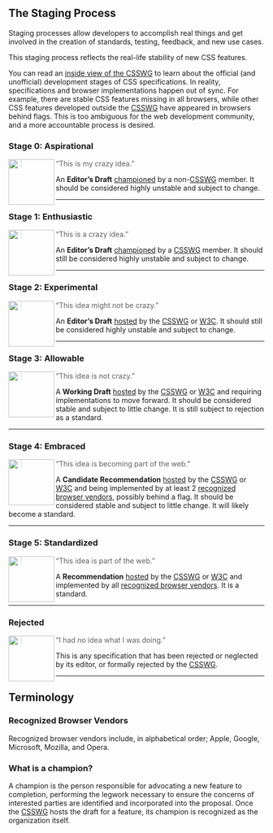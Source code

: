 ## The Staging Process

Staging processes allow developers to accomplish real things and get involved
in the creation of standards, testing, feedback, and new use cases.

This staging process reflects the real-life stability of new CSS features.

You can read an [inside view of the CSSWG] to learn about the official
(and unofficial) development stages of CSS specifications. In reality,
specifications and browser implementations happen out of sync. For example,
there are stable CSS features missing in all browsers, while other CSS features
developed outside the [CSSWG] have appeared in browsers behind flags. This is
too ambiguous for the web development community, and a more accountable process
is desired.

### Stage 0: Aspirational

<img src="https://jonathantneal.github.io/cssdb/stage-0.svg" align="left" width="90" height="90">

> “This is my crazy idea.”

An **Editor’s Draft** [championed] by a non-[CSSWG] member. It should be
considered highly unstable and subject to change.

---

### Stage 1: Enthusiastic

<img src="https://jonathantneal.github.io/cssdb/stage-1.svg" align="left" width="90" height="90">

> “This is a crazy idea.”

An **Editor’s Draft** [championed] by a [CSSWG] member. It should still be
considered highly unstable and subject to change.

---

### Stage 2: Experimental

<img src="https://jonathantneal.github.io/cssdb/stage-2.svg" align="left" width="90" height="90">

> “This idea might not be crazy.”

An **Editor’s Draft** [hosted] by the [CSSWG] or [W3C]. It should still be
considered highly unstable and subject to change.

---

### Stage 3: Allowable

<img src="https://jonathantneal.github.io/cssdb/stage-3.svg" align="left" width="90" height="90">

> “This idea is not crazy.”

A **Working Draft** [hosted] by the [CSSWG] or [W3C] and requiring
implementations to move forward. It should be considered stable and subject to
little change. It is still subject to rejection as a standard.

---

### Stage 4: Embraced

<img src="https://jonathantneal.github.io/cssdb/stage-4.svg" align="left" width="90" height="90">

> “This idea is becoming part of the web.”

A **Candidate Recommendation** [hosted] by the [CSSWG] or [W3C] and being
implemented by at least 2 [recognized browser vendors], possibly behind a flag.
It should be considered stable and subject to little change. It will likely
become a standard.

---

### Stage 5: Standardized

<img src="https://jonathantneal.github.io/cssdb/stage-5.svg" align="left" width="90" height="90">

> “This idea is part of the web.”

A **Recommendation** [hosted] by the [CSSWG] or [W3C] and implemented by all
[recognized browser vendors]. It is a standard.

---

### Rejected

<img src="https://jonathantneal.github.io/cssdb/stage-X.svg" align="left" width="90" height="90">

> “I had no idea what I was doing.”

This is any specification that has been rejected or neglected by its editor, or
formally rejected by the [CSSWG].

---

## Terminology

### Recognized Browser Vendors

Recognized browser vendors include, in alphabetical order; Apple, Google,
Microsoft, Mozilla, and Opera.

### What is a champion?

A champion is the person responsible for advocating a new feature to
completion, performing the legwork necessary to ensure the concerns of
interested parties are identified and incorporated into the proposal. Once the
[CSSWG] hosts the draft for a feature, its champion is recognized as the
organization itself.

[championed]: #what-is-a-champion
[CSSWG]: https://wiki.csswg.org/spec
[hosted]: #what-is-a-champion
[inside view of the CSSWG]: http://fantasai.inkedblade.net/weblog/2011/inside-csswg/process
[recognized browser vendors]: #recognized-browser-vendors
[W3C]: https://www.w3.org/
